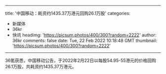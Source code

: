 
---
title: '中国移动：耗资约1435.37万港元回购26.1万股'
categories: 
 - 新媒体
 - 36kr
 - 快讯
headimg: 'https://picsum.photos/400/300?random=2222'
author: 36kr
comments: false
date: Tue, 22 Feb 2022 10:18:48 GMT
thumbnail: 'https://picsum.photos/400/300?random=2222'
---

<div>   
36氪获悉，中国移动公告，于2022年2月22日以每股54.95-55港元的价格回购26.1万股，共耗资约1435.37万港元。  
</div>
            